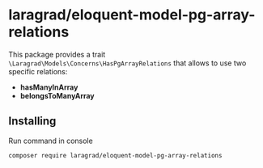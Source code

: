 # laragrad/eloquent-model-pg-array-relations

This package provides a trait `\Laragrad\Models\Concerns\HasPgArrayRelations` that allows to use two specific relations:

* **hasManyInArray**
* **belongsToManyArray**

## Installing

Run command in console

	composer require laragrad/eloquent-model-pg-array-relations

